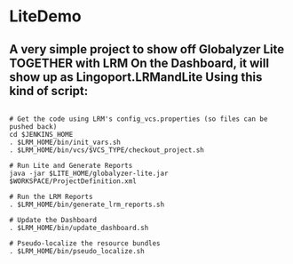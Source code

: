 # LiteDemo
A very simple project to show off Globalyzer Lite TOGETHER with LRM
On the Dashboard, it will show up as Lingoport.LRMandLite
Using this kind of script:
-------------------------------------------------------------------------------
<pre>
<code>
# Get the code using LRM's config_vcs.properties (so files can be pushed back)
cd $JENKINS_HOME
. $LRM_HOME/bin/init_vars.sh
. $LRM_HOME/bin/vcs/$VCS_TYPE/checkout_project.sh

# Run Lite and Generate Reports
java -jar $LITE_HOME/globalyzer-lite.jar $WORKSPACE/ProjectDefinition.xml

# Run the LRM Reports
. $LRM_HOME/bin/generate_lrm_reports.sh

# Update the Dashboard
. $LRM_HOME/bin/update_dashboard.sh

# Pseudo-localize the resource bundles
. $LRM_HOME/bin/pseudo_localize.sh
</code>
</pre>


